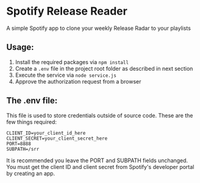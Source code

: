 # Spotify Release Reader

A simple Spotify app to clone your weekly Release Radar to your playlists

## Usage:

1) Install the required packages via `npm install`
2) Create a `.env` file in the project root folder as described in next section
2) Execute the service via `node service.js`
3) Approve the authorization request from a browser

## The .env file:

This file is used to store credentials outside of source code.
These are the few things required:

```
CLIENT_ID=your_client_id_here
CLIENT_SECRET=your_client_secret_here
PORT=8888
SUBPATH=/srr
```
It is recommended you leave the PORT and SUBPATH fields unchanged. You must get the client ID and client secret from Spotify's developer portal by creating an app.